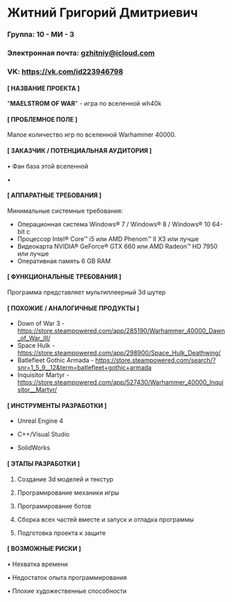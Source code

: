# Житний Григорий Дмитриевич



### Группа: **10 - МИ - 3**
### Электронная почта: **gzhitniy@icloud.com**
### VK: **https://vk.com/id223946798**
#### **[ НАЗВАНИЕ ПРОЕКТА ]**
"**MAELSTROM OF WAR**" - игра по вселенной wh40k
#### **[ ПРОБЛЕМНОЕ ПОЛЕ ]**

Малое количество игр по вселенной Warhammer 40000.

#### **[ ЗАКАЗЧИК / ПОТЕНЦИАЛЬНАЯ АУДИТОРИЯ ]**

•	Фан база этой вселенной

• 

#### **[ АППАРАТНЫЕ ТРЕБОВАНИЯ ]**

Минимальные системные требования:
* Операционная система
Windows® 7 / Windows® 8 / Windows® 10 64-bit с 
* Процессор
Intel® Core™ i5 или AMD Phenom™ II X3 или лучше
* Видеокарта
NVIDIA® GeForce® GTX 660 или AMD Radeon™ HD 7950 или лучше
* Оперативная память
6 GB RAM
#### **[ ФУНКЦИОНАЛЬНЫЕ ТРЕБОВАНИЯ ]**

Программа представляет мультиплеерный 3d шутер


#### **[ ПОХОЖИЕ / АНАЛОГИЧНЫЕ ПРОДУКТЫ ]**
* Down of War 3 - 
https://store.steampowered.com/app/285190/Warhammer_40000_Dawn_of_War_III/
* Space Hulk - 
https://store.steampowered.com/app/298900/Space_Hulk_Deathwing/
* Batlefleet Gothic Armada - 
https://store.steampowered.com/search/?snr=1_5_9__12&term=batlefleet+gothic+armada
* Inquisitor Martyr - 
https://store.steampowered.com/app/527430/Warhammer_40000_Inquisitor__Martyr/


#### **[ ИНСТРУМЕНТЫ РАЗРАБОТКИ ]**
* Unreal Engine 4

*	С++/Visual Studio

*	SolidWorks

#### **[ ЭТАПЫ РАЗРАБОТКИ ]**

1.	Создание 3d моделей и текстур

2.  Програмирование механики игры

3.  Програмирование ботов

4.	Сборка всех частей вместе и запуск и отладка программы

5.	Подготовка проекта к защите

#### **[ ВОЗМОЖНЫЕ РИСКИ ]**

•	Нехватка времени

•	Недостаток опыта программирования

•	Плохие художественные способности


